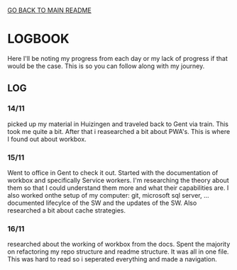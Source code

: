 [GO BACK TO MAIN README](../README.md)

# LOGBOOK
Here I'll be noting my progress from each day or my lack of progress if that would be the case. This is so you can follow along with my journey. 

## LOG
### 14/11
picked up my material in Huizingen and traveled back to Gent via train. This took me quite a bit. After that i reasearched a bit about PWA's. This is where I found out about workbox.
### 15/11
Went to office in Gent to check it out. Started with the documentation of workbox and specifically Service workers. I'm researching the theory about them so that I could understand them more and what their capabilities are. I also worked onthe setup of my computer: git, microsoft sql server, ...
documented lifecylce of the SW and the updates of the SW. Also researched a bit about cache strategies. 
### 16/11
researched about the working of workbox from the docs. Spent the majority on refactoring my repo structure and readme structure. It was all in one file. This was hard to read so i seperated everything and made a navigation.